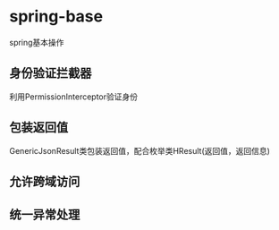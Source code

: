 # spring-base
spring基本操作
## 身份验证拦截器
利用PermissionInterceptor验证身份
## 包装返回值
GenericJsonResult类包装返回值，配合枚举类HResult(返回值，返回信息)
## 允许跨域访问
## 统一异常处理
